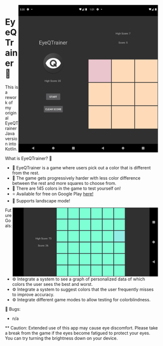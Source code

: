 <div>
  <img align="right" src="https://github.com/ghpvnist/EyeQTrainer/blob/master/app/src/main/res/drawable/game_screen.png" width="230">
  <img align="right" src="https://github.com/ghpvnist/EyeQTrainer/blob/master/app/src/main/res/drawable/main_menu.png" width="230">
</div>

# EyeQTrainer 🧠
This is a rework of my original EyeQTrainer Java version into Kotlin. 

What is EyeQTrainer? 👀
- 🎨 EyeQTrainer is a game where users pick out a color that is different from the rest. 
- 🧩 The game gets progressively harder with less color difference between the rest and more squares to choose from. 
- 🌈 There are 145 colors in the game to test yourself on!
- ⭐️ Available for free on Google Play [here!](https://play.google.com/store/apps/details?id=com.gpdev.eyeqtrainer) 
- 🌅 Supports landscape mode! 

<div>
  <img align="right" src="https://github.com/ghpvnist/EyeQTrainer/blob/master/app/src/main/res/drawable/game_screen_landscape.png" height="227">
</div>

Future Goals:
- ⚙️ Integrate a system to see a graph of personalized data of which colors the user sees the best and worst. 
- ⚙️ Integrate a system to suggest colors that the user frequently misses to improve accuracy. 
- ⚙️ Integrate different game modes to allow testing for colorblindness. 

🦠 Bugs:
- n/a

** Caution: Extended use of this app may cause eye discomfort. Please take a break from the game if the eyes become fatigued to protect your eyes. You can try turning the brightness down on your device. 
